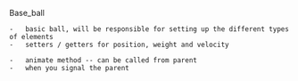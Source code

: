 Base_ball
	
	-	basic ball, will be responsible for setting up the different types of elements
	-	setters / getters for position, weight and velocity

	-	animate method -- can be called from parent
	-	when you signal the parent